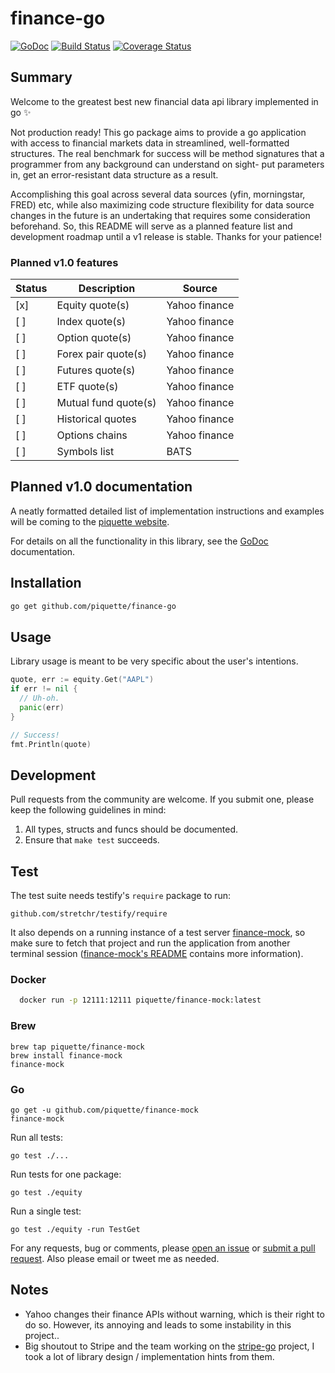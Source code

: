 # finance-go

[![GoDoc](http://img.shields.io/badge/godoc-reference-blue.svg)](http://godoc.org/github.com/piquette/finance-go) [![Build Status](https://travis-ci.org/piquette/finance-go.svg?branch=master)](https://travis-ci.org/piquette/finance-go) [![Coverage Status](https://coveralls.io/repos/github/piquette/finance-go/badge.svg?branch=master)](https://coveralls.io/github/piquette/finance-go?branch=master)

## Summary

Welcome to the greatest best new financial data api library implemented in go :sparkles:

Not production ready! This go package aims to provide a go application with access to financial markets data in streamlined, well-formatted structures.  The real benchmark for success will be method signatures that a programmer from any background can understand on sight- put parameters in, get an error-resistant data structure as a result.

Accomplishing this goal across several data sources (yfin, morningstar, FRED) etc, while also maximizing code structure flexibility for data source changes in the future is an undertaking that requires some consideration beforehand. So, this README will serve as a planned feature list and development roadmap until a v1 release is stable. Thanks for your patience!

### Planned v1.0 features

Status | Description | Source
--- | --- | ---
[x] | Equity quote(s) | Yahoo finance
[ ] | Index quote(s) | Yahoo finance
[ ] | Option quote(s) | Yahoo finance
[ ] | Forex pair quote(s) | Yahoo finance
[ ] | Futures quote(s) | Yahoo finance
[ ] | ETF quote(s) | Yahoo finance
[ ] | Mutual fund quote(s) | Yahoo finance
[ ] | Historical quotes | Yahoo finance
[ ] | Options chains | Yahoo finance
[ ] | Symbols list | BATS

## Planned v1.0 documentation

A neatly formatted detailed list of implementation instructions and examples will be coming to the [piquette website][api-docs].

For details on all the functionality in this library, see the [GoDoc][godoc] documentation.

## Installation

```sh
go get github.com/piquette/finance-go
```

## Usage

Library usage is meant to be very specific about the user's intentions.

```go
quote, err := equity.Get("AAPL")
if err != nil {
  // Uh-oh.  
  panic(err)
}

// Success!
fmt.Println(quote)
```


## Development

Pull requests from the community are welcome. If you submit one, please keep
the following guidelines in mind:

1. All types, structs and funcs should be documented.
2. Ensure that `make test` succeeds.

## Test

The test suite needs testify's `require` package to run:

    github.com/stretchr/testify/require

It also depends on a running instance of a test server [finance-mock], so make sure to fetch that project and run the application from another terminal session ([finance-mock's README][finance-mock] contains more information).

### Docker
```sh
  docker run -p 12111:12111 piquette/finance-mock:latest
```
### Brew

    brew tap piquette/finance-mock
    brew install finance-mock
    finance-mock

### Go

    go get -u github.com/piquette/finance-mock
    finance-mock

Run all tests:

    go test ./...

Run tests for one package:

    go test ./equity

Run a single test:

    go test ./equity -run TestGet

For any requests, bug or comments, please [open an issue][issues] or [submit a
pull request][pulls]. Also please email or tweet me as needed.

## Notes
- Yahoo changes their finance APIs without warning, which is their right to do so. However, its annoying and leads to some instability in this project..
- Big shoutout to Stripe and the team working on the [stripe-go][stripe] project, I took a lot of library design / implementation hints from them.

[godoc]: http://godoc.org/github.com/piquette/finance-go
[issues]: https://github.com/piquette/finance-go/issues/new
[pulls]: https://github.com/piquette/finance-go/pulls
[finance-mock]: https://github.com/piquette/finance-mock
[stripe]: https://github.com/stripe/stripe-go
[api-docs]: https://piquette.io/projects/finance-go/
